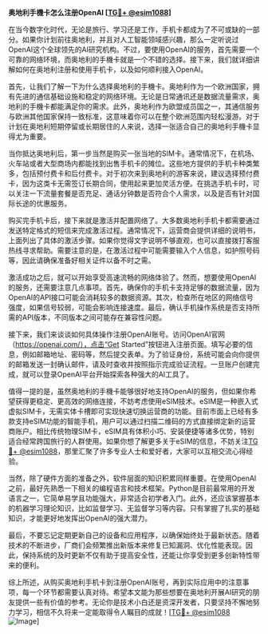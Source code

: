 **奥地利手機卡怎么注册OpenAI [[TG💪+ @esim1088](https://t.me/s/esim1088)]**

在当今数字化时代，无论是旅行、学习还是工作，手机卡都成为了不可或缺的一部分。如果你计划前往奥地利，并且对人工智能领域感兴趣，那么一定听说过OpenAI这个全球领先的AI研究机构。不过，要使用OpenAI的服务，首先需要一个可靠的网络环境，而奥地利的手機卡就是一个不错的选择。接下来，我们就详细讲解如何在奥地利注册和使用手机卡，以及如何顺利接入OpenAI。

首先，让我们了解一下为什么选择奥地利的手機卡。奥地利作为一个欧洲国家，拥有先进的通信基础设施和稳定的网络环境。无论是日常通讯还是数据流量需求，奥地利的手機卡都能满足你的需求。此外，奥地利作为欧盟成员国之一，其通信服务与欧洲其他国家保持一致标准，这意味着你可以在整个欧洲范围内轻松漫游。对于计划在奥地利短期停留或长期居住的人来说，选择一张适合自己的奥地利手機卡显得尤为重要。

当你抵达奥地利后，第一步当然是购买一张当地的SIM卡。通常情况下，在机场、火车站或者大型商场内都能找到出售手机卡的摊位。这些地方提供的手机卡种类繁多，包括预付费卡和后付费卡。对于初次来到奥地利的游客来说，建议选择预付费卡，因为这类卡无需签订长期合同，使用起来更加灵活方便。在挑选手机卡时，可以关注一下流量套餐是否充足、通话分钟数是否符合个人需求，以及是否有针对国际长途的优惠服务。

购买完手机卡后，接下来就是激活并配置网络了。大多数奥地利手机卡都需要通过发送特定格式的短信来完成激活过程。通常情况下，运营商会提供详细的说明书，上面列出了具体的激活步骤。如果你觉得文字说明不够直观，也可以直接拨打客服热线寻求帮助。需要注意的是，在激活过程中可能需要输入个人信息，如护照号码等，因此请确保准备好相关证件以备不时之需。

激活成功之后，就可以开始享受高速流畅的网络体验了。然而，想要使用OpenAI的服务，还需要注意几点事项。首先，确保你的手机卡支持足够的数据流量，因为OpenAI的API接口可能会消耗较多的数据资源。其次，检查所在地区的网络信号强度，如果信号较弱，可能会影响连接速度。最后，确认手机操作系统是否支持所需的API版本，不同版本之间可能存在兼容性问题。

接下来，我们来谈谈如何具体操作注册OpenAI账号。访问OpenAI官网（https://openai.com/），点击“Get Started”按钮进入注册页面。填写必要的信息，例如邮箱地址、密码等，然后提交表单。为了验证身份，系统可能会向你提供的邮箱发送一封确认邮件，请及时查收并按照指示完成验证流程。一旦账户创建完成，就可以登录OpenAI平台开始探索各种强大的AI工具了。

值得一提的是，虽然奥地利的手機卡能够很好地支持OpenAI的服务，但如果你希望获得更稳定、更高效的网络连接，不妨考虑使用eSIM技术。eSIM是一种嵌入式虚拟SIM卡，无需实体卡槽即可实现快速切换运营商的功能。目前市面上已经有多款支持eSIM功能的智能手机，用户可以通过扫描二维码的方式直接绑定新的运营商账户。相比传统物理SIM卡，eSIM具有体积小巧、安装便捷等诸多优势，特别适合经常跨国旅行的人群使用。如果你想了解更多关于eSIM的信息，不妨关注[TG💪+ @esim1088](https://t.me/s/esim1088)，那里汇聚了许多专业人士和爱好者，大家可以互相交流心得经验。

当然，除了硬件方面的准备之外，软件层面的知识积累同样重要。在使用OpenAI之前，最好先熟悉一下相关的编程语言和技术框架。Python是目前最常用的开发语言之一，它简单易学且功能强大，非常适合初学者入门。此外，还应该掌握基本的机器学习理论知识，比如监督学习、无监督学习等内容。只有掌握了扎实的基础知识，才能更好地发挥出OpenAI的强大潜力。

最后，不要忘记定期更新自己的设备和应用程序，以确保始终处于最新状态。随着技术的不断进步，厂商们会频繁推出新版本来修复已知漏洞、优化性能表现。因此，保持系统的及时更新不仅有助于提高安全性，还能让你享受到更多创新特性带来的便利。

综上所述，从购买奥地利手机卡到注册OpenAI账号，再到实际应用中的注意事项，每一个环节都需要认真对待。希望本文能为那些想要在奥地利开展AI研究的朋友提供一些有价值的参考。无论你是技术小白还是资深开发者，只要坚持不懈地努力学习，相信不久将来一定能取得令人瞩目的成就！[[TG💪+ @esim1088](https://t.me/s/esim1088) ![Image](https://i.postimg.cc/4NQfJmqS/Snipaste-2025-05-13-00-14-12.png)]